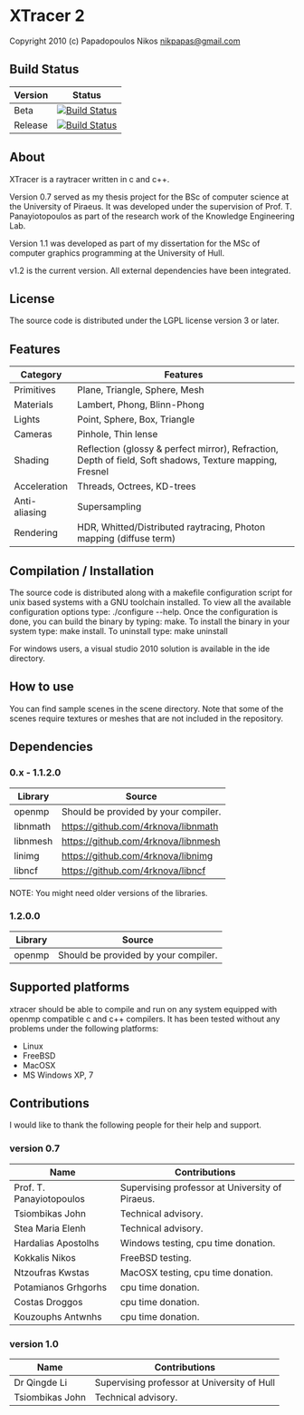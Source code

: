 XTracer 2
=========

Copyright 2010 (c)
Papadopoulos Nikos <nikpapas@gmail.com>

Build Status
------------

Version   | Status
--------- | -------
Beta      | [![Build Status](https://travis-ci.org/4rknova/xtracer.svg?branch=develop)](https://travis-ci.org/4rknova/xtracer)
Release   | [![Build Status](https://travis-ci.org/4rknova/xtracer.svg?branch=master)](https://travis-ci.org/4rknova/xtracer)

About
-----
XTracer is a raytracer written in c and c++.

Version 0.7 served as my thesis project for the BSc of computer science at the University of Piraeus. It was developed under the supervision of Prof. T.
Panayiotopoulos as part of the research work of the Knowledge Engineering Lab.

Version 1.1 was developed as part of my dissertation for the MSc of computer graphics 
programming at the University of Hull.

v1.2 is the current version. All external dependencies have been integrated.

License
-------
The source code is distributed under the LGPL license version 3 or later.

Features
--------

Category      | Features
--------------|---------------------------------------
Primitives    | Plane, Triangle, Sphere, Mesh
Materials     | Lambert, Phong, Blinn-Phong
Lights        | Point, Sphere, Box, Triangle
Cameras       | Pinhole, Thin lense
Shading       | Reflection (glossy & perfect mirror), Refraction, Depth of field, Soft shadows, Texture mapping, Fresnel
Acceleration  | Threads, Octrees, KD-trees
Anti-aliasing | Supersampling
Rendering     | HDR, Whitted/Distributed raytracing, Photon mapping (diffuse term)

Compilation / Installation
--------------------------
The source code is distributed along with a makefile configuration script for
unix based systems with a GNU toolchain installed. To view all the available
configuration options type: ./configure --help. Once the configuration is done,
you can build the binary by typing: make. To install the binary in your system
type: make install. To uninstall type: make uninstall

For windows users, a visual studio 2010 solution is available in the ide
directory.

How to use
----------
You can find sample scenes in the scene directory. Note that some of the 
scenes require textures or meshes that are not included in the repository.

Dependencies
------------

### 0.x - 1.1.2.0

Library  | Source
---------|------------------------------------------
openmp   | Should be provided by your compiler.
libnmath | https://github.com/4rknova/libnmath
libnmesh | https://github.com/4rknova/libnmesh
linimg	 | https://github.com/4rknova/libnimg
libncf	 | https://github.com/4rknova/libncf

NOTE: You might need older versions of the libraries.

### 1.2.0.0

Library  | Source
---------|------------------------------------------
openmp   | Should be provided by your compiler.

Supported platforms
-------------------
xtracer should be able to compile and run on any system equipped with openmp
compatible c and c++ compilers. It has been tested without any problems under
the following platforms:

* Linux
* FreeBSD
* MacOSX
* MS Windows XP, 7

Contributions
-------------
I would like to thank the following people for their help and support.

### version 0.7

Name                     | Contributions
-------------------------|------------------------------------------------
Prof. T. Panayiotopoulos | Supervising professor at University of Piraeus.
Tsiombikas John          | Technical advisory.
Stea Maria Elenh         | Technical advisory.
Hardalias Apostolhs      | Windows testing, cpu time donation.
Kokkalis Nikos           | FreeBSD testing.
Ntzoufras Kwstas         | MacOSX testing, cpu time donation.
Potamianos Grhgorhs      | cpu time donation.
Costas Droggos           | cpu time donation.
Kouzouphs Antwnhs        | cpu time donation.

### version 1.0

Name                     | Contributions
-------------------------|------------------------------------------------
Dr Qingde Li             | Supervising professor at University of Hull
Tsiombikas John          | Technical advisory.